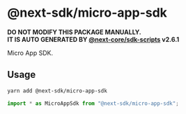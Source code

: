 # @next-sdk/micro-app-sdk

**DO NOT MODIFY THIS PACKAGE MANUALLY.**  
**IT IS AUTO GENERATED BY [@next-core/sdk-scripts] v2.6.1**

Micro App SDK.

## Usage

```bash
yarn add @next-sdk/micro-app-sdk
```

```ts
import * as MicroAppSdk from "@next-sdk/micro-app-sdk";
```

[@next-core/sdk-scripts]: https://github.com/easyops-cn/next-core/tree/master/packages/sdk-scripts
